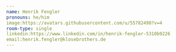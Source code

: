 ```yaml
---
name: Henrik Fengler
pronouns: he/him
image:https://avatars.githubusercontent.com/u/55782498?v=4
room-type: single
linkedin:https://www.linkedin.com/in/henrik-fengler-5310b9226
email:henrik.fengler@klosebrothers.de
---
```

